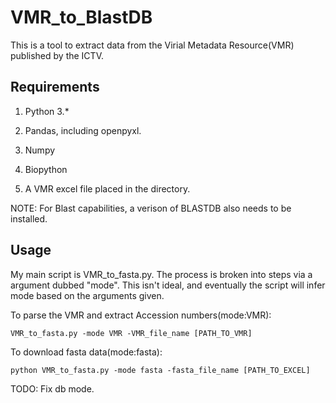 <h1>VMR_to_BlastDB</h1>

This is a tool to extract data from the Virial Metadata Resource(VMR) published by the ICTV. 

<h2>Requirements</h2>

1. Python 3.*

3. Pandas, including openpyxl. 

5. Numpy

7. Biopython

9. A VMR excel file placed in the directory.

NOTE: For Blast capabilities, a verison of BLASTDB also needs to be installed. 

<h2>Usage</h3>
  My main script is VMR_to_fasta.py. The process is broken into steps via a argument dubbed "mode". 
  This isn't ideal, and eventually the script will infer mode based on the arguments given. 
  
  To parse the VMR and extract Accession numbers(mode:VMR):
  
    VMR_to_fasta.py -mode VMR -VMR_file_name [PATH_TO_VMR]
  
  To download fasta data(mode:fasta):
  
    python VMR_to_fasta.py -mode fasta -fasta_file_name [PATH_TO_EXCEL]
    
  TODO: Fix db mode. 

